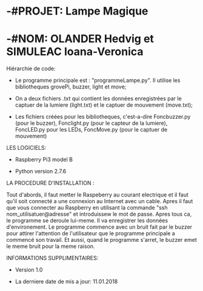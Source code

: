 -#PROJET: Lampe Magique
=======================
-#NOM: OLANDER Hedvig et SIMULEAC Ioana-Veronica
=======================
Hiérarchie de code:

* Le programme principale est : "programmeLampe.py". Il utilise les bibliotheques grovePi, buzzer, light et move;

* On a deux fichiers .txt qui contient les données enregistrées par le captuer de la lumiere (light.txt) et le captuer de mouvement (move.txt);

* Les fichiers créées pour les bibliotheques, c'est-a-dire Foncbuzzer.py (pour le buzzer), Fonclight.py (pour le capteur de la lumiere), FoncLED.py pour les LEDs, FoncMove.py (pour le captuer de mouvement)

LES LOGICIELS:

* Raspberry Pi3 model B

* Python version 2.7.6

LA PROCEDURE D'INSTALLATION :

Tout d'abords, il faut metter le Raspeberry au courant electrique et il faut qu'il soit connecté a une connexion au Internet avec un cable. Apres il faut que vous connecter au Raspberry en utilisant la commande "ssh nom_utilisatuer@adresse" et introduissew le mot de passe.
Apres tous ca, le programme se deroule lui-meme. Il va enregistrer les données d'environement.
Le programme commence avec un bruit fait par le buzzer pour attirer l'attention de l'utilisateur que le programme principale a commencé son travail.
Et aussi, quand le programme s'arret, le buzzer emet le meme bruit pour la meme raison.

INFORMATIONS SUPPLIMENTAIRES:

* Version 1.0

* La derniere date de mis a jour: 11.01.2018
